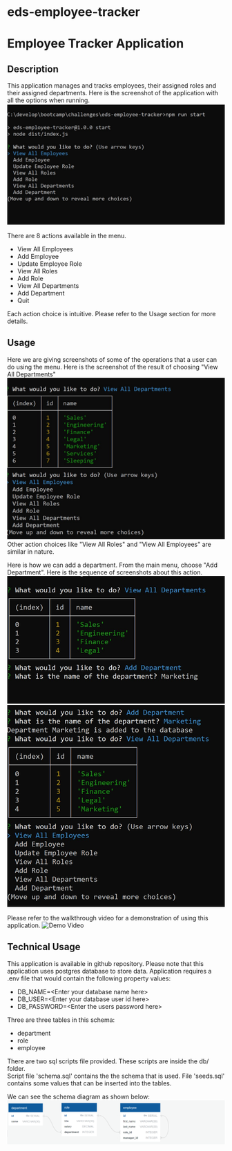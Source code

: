 # eds-employee-tracker

# Employee Tracker Application

## Description

This application manages and tracks employees, their assigned roles and their assigned departments.
Here is the screenshot of the application with all the options when running.
![initial screenshot](/assets/InitialScreen.jpg)

There are 8 actions available in the menu.

- View All Employees
- Add Employee
- Update Employee Role
- View All Roles
- Add Role
- View All Departments
- Add Department
- Quit

Each action choice is intuitive. Please refer to the Usage section for more details.

## Usage

Here we are giving screenshots of some of the operations that a user can do using the menu.
Here is the screenshot of the result of choosing "View All Departments"
![Viewing the departments](/assets/ViewDepartments.jpg)
Other action choices like "View All Roles" and "View All Employees" are similar in nature.

Here is how we can add a department. From the main menu, choose "Add Department". Here is the sequence of screenshots about this action.
![Add Department 1](/assets/AddDepartment.jpg)
![Add Department 2](/assets/AddDepartment2.jpg)

Please refer to the walkthrough video for a demonstration of using this application.
![Demo Video]({https://drive.google.com/file/d/1OrQh7Wjs0tvUgjMJirYIhwxEvsgUBSpm/view?usp=sharing})

## Technical Usage

This application is available in github repository. Please note that this application uses postgres database to store data. Application requires a .env file that would contain the following property values:

- DB_NAME=\<Enter your database name here\>
- DB_USER=\<Enter your database user id here\>
- DB_PASSWORD=\<Enter the users password here\>

Three are three tables in this schema:

- department
- role
- employee

There are two sql scripts file provided. These scripts are inside the db/ folder.  
Script file 'schema.sql' contains the the schema that is used. File 'seeds.sql' contains some values that can be inserted into the tables.

We can see the schema diagram as shown below:
![schema screenshot](/assets/100-sql-challenge-ERD.png)
